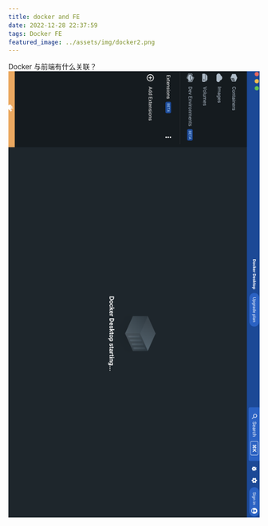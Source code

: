 ```yaml
---
title: docker and FE
date: 2022-12-28 22:37:59
tags: Docker FE
featured_image: ../assets/img/docker2.png
---
```


Docker 与前端有什么关联？
![Docker](../assets/img/docker.png)
